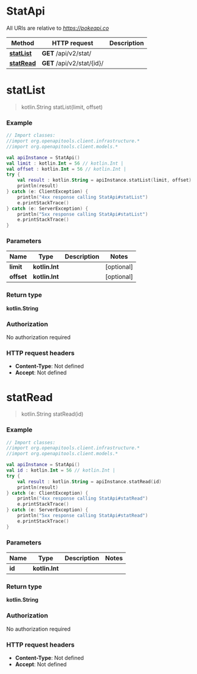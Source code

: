 # StatApi

All URIs are relative to *https://pokeapi.co*

Method | HTTP request | Description
------------- | ------------- | -------------
[**statList**](StatApi.md#statList) | **GET** /api/v2/stat/ | 
[**statRead**](StatApi.md#statRead) | **GET** /api/v2/stat/{id}/ | 


<a id="statList"></a>
# **statList**
> kotlin.String statList(limit, offset)



### Example
```kotlin
// Import classes:
//import org.openapitools.client.infrastructure.*
//import org.openapitools.client.models.*

val apiInstance = StatApi()
val limit : kotlin.Int = 56 // kotlin.Int | 
val offset : kotlin.Int = 56 // kotlin.Int | 
try {
    val result : kotlin.String = apiInstance.statList(limit, offset)
    println(result)
} catch (e: ClientException) {
    println("4xx response calling StatApi#statList")
    e.printStackTrace()
} catch (e: ServerException) {
    println("5xx response calling StatApi#statList")
    e.printStackTrace()
}
```

### Parameters

Name | Type | Description  | Notes
------------- | ------------- | ------------- | -------------
 **limit** | **kotlin.Int**|  | [optional]
 **offset** | **kotlin.Int**|  | [optional]

### Return type

**kotlin.String**

### Authorization

No authorization required

### HTTP request headers

 - **Content-Type**: Not defined
 - **Accept**: Not defined

<a id="statRead"></a>
# **statRead**
> kotlin.String statRead(id)



### Example
```kotlin
// Import classes:
//import org.openapitools.client.infrastructure.*
//import org.openapitools.client.models.*

val apiInstance = StatApi()
val id : kotlin.Int = 56 // kotlin.Int | 
try {
    val result : kotlin.String = apiInstance.statRead(id)
    println(result)
} catch (e: ClientException) {
    println("4xx response calling StatApi#statRead")
    e.printStackTrace()
} catch (e: ServerException) {
    println("5xx response calling StatApi#statRead")
    e.printStackTrace()
}
```

### Parameters

Name | Type | Description  | Notes
------------- | ------------- | ------------- | -------------
 **id** | **kotlin.Int**|  |

### Return type

**kotlin.String**

### Authorization

No authorization required

### HTTP request headers

 - **Content-Type**: Not defined
 - **Accept**: Not defined

